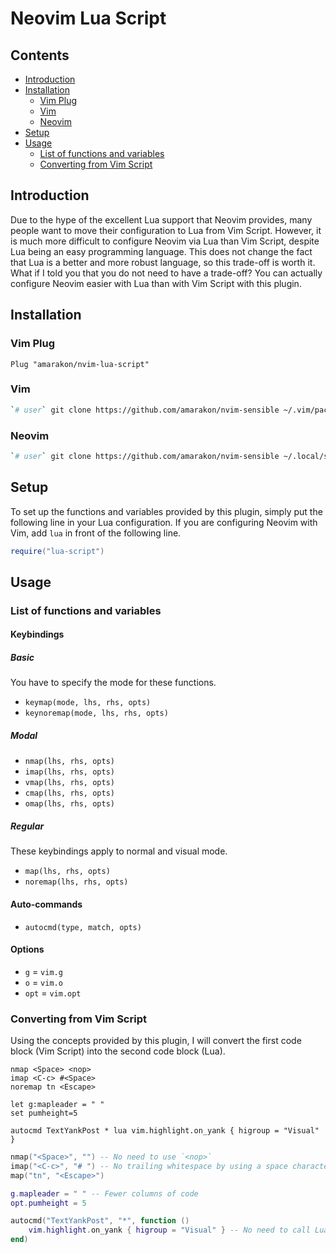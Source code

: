 Neovim Lua Script
================

## Contents

-   <a href="#introduction" id="toc-introduction">Introduction</a>
-   <a href="#installation" id="toc-installation">Installation</a>
    -   <a href="#vim-plug" id="toc-vim-plug">Vim Plug</a>
    -   <a href="#vim" id="toc-vim">Vim</a>
    -   <a href="#neovim" id="toc-neovim">Neovim</a>
-   <a href="#setup" id="toc-setup">Setup</a>
-   <a href="#usage" id="toc-usage">Usage</a>
    -   <a href="#list-of-functions-and-variables"
        id="toc-list-of-functions-and-variables">List of functions and
        variables</a>
    -   <a href="#converting-from-vim-script"
        id="toc-converting-from-vim-script">Converting from Vim Script</a>

## Introduction

Due to the hype of the excellent Lua support that Neovim provides, many
people want to move their configuration to Lua from Vim Script. However,
it is much more difficult to configure Neovim via Lua than Vim Script,
despite Lua being an easy programming language. This does not change the
fact that Lua is a better and more robust language, so this trade-off is
worth it. What if I told you that you do not need to have a trade-off?
You can actually configure Neovim easier with Lua than with Vim Script
with this plugin.

## Installation

### Vim Plug

``` vim
Plug "amarakon/nvim-lua-script"
```

### Vim

``` sh
`# user` git clone https://github.com/amarakon/nvim-sensible ~/.vim/pack/vendor/start/nvim-sensible
```

### Neovim

``` sh
`# user` git clone https://github.com/amarakon/nvim-sensible ~/.local/share/nvim/site/pack/default/start/nvim-sensible
```

## Setup

To set up the functions and variables provided by this plugin, simply
put the following line in your Lua configuration. If you are configuring
Neovim with Vim, add `lua` in front of the following line.

``` lua
require("lua-script")
```

## Usage

### List of functions and variables

#### Keybindings

##### Basic

You have to specify the mode for these functions.

-   `keymap(mode, lhs, rhs, opts)`
-   `keynoremap(mode, lhs, rhs, opts)`

##### Modal

-   `nmap(lhs, rhs, opts)`
-   `imap(lhs, rhs, opts)`
-   `vmap(lhs, rhs, opts)`
-   `cmap(lhs, rhs, opts)`
-   `omap(lhs, rhs, opts)`

##### Regular

These keybindings apply to normal and visual mode.

-   `map(lhs, rhs, opts)`
-   `noremap(lhs, rhs, opts)`

#### Auto-commands

-   `autocmd(type, match, opts)`

#### Options

-   `g` = `vim.g`
-   `o` = `vim.o`
-   `opt` = `vim.opt`

### Converting from Vim Script

Using the concepts provided by this plugin, I will convert the first
code block (Vim Script) into the second code block (Lua).

``` vim
nmap <Space> <nop>
imap <C-c> #<Space>
noremap tn <Escape>

let g:mapleader = " "
set pumheight=5

autocmd TextYankPost * lua vim.highlight.on_yank { higroup = "Visual" }
```

``` lua
nmap("<Space>", "") -- No need to use `<nop>`
imap("<C-c>", "# ") -- No trailing whitespace by using a space character
map("tn", "<Escape>")

g.mapleader = " " -- Fewer columns of code
opt.pumheight = 5

autocmd("TextYankPost", "*", function ()
    vim.highlight.on_yank { higroup = "Visual" } -- No need to call Lua from Vim
end)
```
